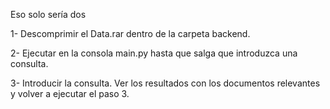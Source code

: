 Eso solo sería dos 

1- Descomprimir el Data.rar dentro de la carpeta backend.

2- Ejecutar en la consola main.py hasta que salga que introduzca una consulta.

3- Introducir la consulta. Ver los resultados con los documentos relevantes y volver a ejecutar el paso 3.
